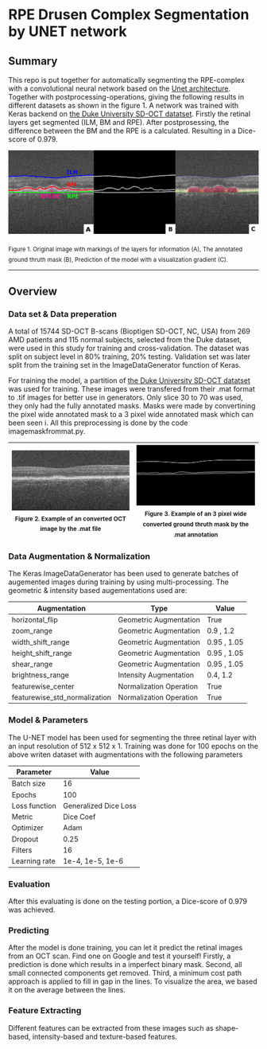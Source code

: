 # RPE Drusen Complex Segmentation by UNET network 

## Summary

This repo is put together for automatically segmenting the RPE-complex with a convolutional neural network based on the [Unet architecture](http://lmb.informatik.uni-freiburg.de/people/ronneber/u-net/). Together with postprocessing-operations, giving the following results in different datasets as shown in the figure 1. A network was trained with Keras backend on [the Duke University SD-OCT datatset](http://people.duke.edu/~sf59/RPEDC_Ophth_2013_dataset.htm).  Firstly the retinal layers get segmented (ILM, BM and RPE). After postprosessing, the difference between the BM and the RPE is a calculated. Resulting in a Dice-score of 0.979. 

![images/image3.png](images/image3.png)

<sub>Figure 1. Original image with markings of the layers for information (A), The annotated ground thruth mask (B), Prediction of the model with a visualization gradient (C).</sub>

---
## Overview

### Data set & Data preperation
A total of 15744 SD-OCT B-scans (Bioptigen SD-OCT, NC, USA) from 269 AMD patients and 115 normal subjects, selected from the Duke dataset, were used in this study for training and cross-validation. The dataset was split on subject level in 80% training, 20% testing. Validation set was later split from the training set in the ImageDataGenerator function of Keras. 

For training the model, a partition of [the Duke University SD-OCT datatset](http://people.duke.edu/~sf59/RPEDC_Ophth_2013_dataset.htm) was used for training. These images were transfered from their .mat format to .tif images for better use in generators. Only slice 30 to 70 was used, they only had the fully annotated masks. Masks were made by convertining the pixel wide annotated mask to a 3 pixel wide annotated mask which can been seen i. All this preprocessing is done by the code imagemaskfrommat.py. 

|![images/imageduke.png](images/imageduke.png) </br> <sub>Figure 2. Example of an converted OCT image by the .mat file </sub>  	| ![images/maskduke.png](images/maskduke.png) </br> <sub>Figure 3. Example of an 3 pixel wide converted ground thruth mask by the .mat annotation</sub> 	|
|---|---|

### Data Augmentation & Normalization
The Keras ImageDataGenerator has been used to generate batches of augemented images during training by using multi-processing. The geometric & intensity based augementations used are: 

| Augmentation | Type | Value | 
|---|---|---|
| horizontal_flip | Geometric Augmentation | True | 
| zoom_range | Geometric Augmentation | 0.9 , 1.2 |
| width_shift_range  | Geometric Augmentation| 0.95 , 1.05 | 
| height_shift_range | Geometric Augmentation| 0.95 , 1.05 |
| shear_range | Geometric Augmentation | 0.95 , 1.05 | 
| brightness_range | Intensity Augmentation | 0.4, 1.2 | 
| featurewise_center | Normalization Operation | True | 
| featurewise_std_normalization | Normalization Operation | True | 


### Model & Parameters 
The U-NET model has been used for segmenting the three retinal layer with an input resolution of 512 x 512 x 1. Training was done for 100 epochs on the above writen dataset with augmentations with the following parameters

| Parameter | Value | 
|---|---|
| Batch size | 16 | 
| Epochs | 100 | 
| Loss function | Generalized Dice Loss | 
| Metric | Dice Coef | 
| Optimizer | Adam | 
| Dropout | 0.25 | 
| Filters | 16 | 
| Learning rate | 1e-4, 1e-5, 1e-6 | 

### Evaluation
After this evaluating is done on the testing portion, a Dice-score of 0.979 was achieved.

### Predicting
After the model is done training, you can let it predict the retinal images from an OCT scan. Find one on Google and test it yourself! Firstly, a prediction is done which results in a imperfect binary mask. Second, all small connected components get removed. Third, a minimum cost path approach is applied to fill in gap in the lines. To visualize the area, we based it on the average between the lines. 

### Feature Extracting
Different features can be extracted from these images such as shape-based, intensity-based and texture-based features. 
